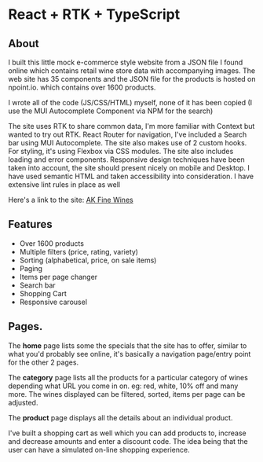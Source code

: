 # React + RTK + TypeScript

## About

I built this little mock e-commerce style website from a JSON file I found online which contains retail wine store data with accompanying images. The web site has 35 components and the JSON file for the products is hosted on npoint.io. which contains over 1600 products.

I wrote all of the code (JS/CSS/HTML) myself, none of it has been copied (I use the MUI Autocomplete Component via NPM for the search)

The site uses RTK to share common data, I'm more familiar with Context but wanted to try out RTK. React Router for navigation, I've included a Search bar using MUI Autocomplete. The site also makes use of 2 custom hooks. For styling, it's using Flexbox via CSS modules. The site also includes loading and error components. Responsive design techniques have been taken into account, the site should present nicely on mobile and Desktop. I have used semantic HTML and taken accessibility into consideration. I have extensive lint rules in place as well

Here's a link to the site: <a href="https://ak-fine-wines-ts.netlify.app/">AK Fine Wines</a>

## Features

- Over 1600 products
- Multiple filters (price, rating, variety)
- Sorting (alphabetical, price, on sale items)
- Paging
- Items per page changer
- Search bar
- Shopping Cart
- Responsive carousel

## Pages.

The <b>home</b> page lists some the specials that the site has to offer, similar to what you'd probably see online, it's basically a navigation page/entry point for the other 2 pages.

The <b>category</b> page lists all the products for a particular category of wines depending what URL you come in on. eg: red, white, 10% off and many more. The wines displayed can be filtered, sorted, items per page can be adjusted.

The <b>product</b> page displays all the details about an individual product.

I've built a shopping cart as well which you can add products to, increase and decrease amounts and enter a discount code. The idea being that the user can have a simulated on-line shopping experience.
